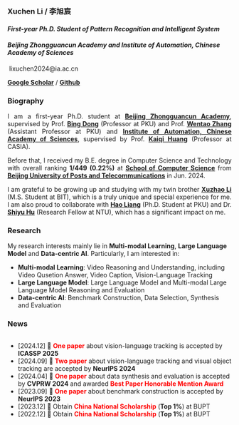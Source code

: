 <body>
<div class="container">
        <div class="row">
            <div class='row'>
                <div class='col-xs-9'>
                    <h3>
                        <strong>Xuchen Li / <font face="楷体">李旭宸</font></strong>
                    </h3>
                    <div class='staff'>
                        <p style="text-align:justify">
                        <h4><em>First-year Ph.D. Student of Pattern Recognition and Intelligent System</em></h4>
                        <h4><em>Beijing Zhongguancun Academy and Institute of Automation, Chinese
                                Academy of Sciences</em></h4>
                        </p>
                    </div>
                    <p><i class="fa fa-envelope"></i>&nbsp;lixuchen2024@ia.ac.cn</p>
                    <p><i class="fa fa-university"></i> <b><a
                                href="https://scholar.google.com/citations?hl=en-US&user=9zHkraUAAAAJ"
                                target="_blank">Google
                                Scholar</a></b>&nbsp;/&nbsp;<b><a href="https://github.com/Xuchen-Li"
                                target="_blank">Github</a></b>
                    </p>
                </div>
            </div>
        <h3>
            <strong>Biography</strong>
        </h3>
        <div class='researchInt'>
            <p style="text-align:justify">
                I am a first-year Ph.D. student at <b><a href="http://bjzgca.bjedu.cn/">Beijing Zhongguancun
                        Academy</a></b>, supervised by Prof. <b><a
                        href="http://faculty.bicmr.pku.edu.cn/~dongbin/">Bing Dong</a></b> (Professor at PKU) and
                Prof. <b><a href="https://zwt233.github.io/">Wentao Zhang</a></b> (Assistant Professor at PKU) and
                <b><a href="http://www.ia.cas.cn/">Institute of Automation, Chinese Academy of Sciences</a></b>,
                supervised by Prof. <b><a href="https://people.ucas.ac.cn/~huangkaiqi">Kaiqi Huang</a></b>
                (Professor at CASIA).
            </p>
            <p style="text-align:justify">
                Before that, I received my B.E. degree in Computer Science and Technology with overall ranking
                <b>1/449 (0.22%)</b> at
                <b><a href="https://scs.bupt.edu.cn/">School of Computer Science</a></b> from <b><a
                        href="https://www.bupt.edu.cn/">Beijing University of Posts and Telecommunications</a></b>
                in Jun. 2024.
            </p>
            <p style="text-align:justify">
                I am grateful to be growing up and studying with my twin brother <b><a href="">Xuzhao Li</a></b>
                (M.S. Student at BIT), which is a truly unique and special experience for me. I am also proud to
                collaborate with <b><a href="https://scholar.google.com/citations?user=HgapY3sAAAAJ&hl=en">
                        Hao Liang</a></b> (Ph.D. Student at PKU) and Dr. <b><a
                        href="https://huuuuusy.github.io/">Shiyu Hu</a></b> (Research Fellow at NTU), which has a
                significant impact on me.
            </p>
        </div>
        <h3>
            <strong>Research</strong>
        </h3>
        My research interests mainly lie in <b>Multi-modal Learning</b>, <b>Large Language Model</b> and
        <b>Data-centric AI</b>. Particularly, I am interested in:
        <ul>
            <p style="text-align:justify">
                <li><b>Multi-modal Learning</b>: Video Reasoning and Understanding, including Video Qusetion
                    Answer, Video Caption, Vision-Language Tracking</li>
                <li><b>Large Language Model</b>: Large Language Model and Multi-modal Large Language Model
                    Reasoning and Evaluation</li>
                <li><b>Data-centric AI</b>: Benchmark Construction, Data Selection, Synthesis and Evaluation
                </li>
            </p>
        </ul>
        <h3>
            <strong>News</strong>
        </h3>
        <div class='news' style="max-height: 300px; overflow-y: auto;">
            <ul>
                <li>[2024.12] 🎉 <font color="red"><b>One paper</b></font> about vision-language tracking is
                    accepted by <strong>ICASSP 2025</strong>
                </li>
                <li>[2024.09] 🎉 <font color="red"><b>Two paper</b></font> about vision-language tracking and visual
                    object tracking are accepted by <strong>NeurIPS 2024</strong>
                </li>
                <li>[2024.04] 🎉 <font color="red"><b>One paper</b></font> about data synthesis and
                    evaluation is accepted by <strong>CVPRW 2024</strong> and awarded <font color="red"><b>Best
                            Paper Honorable Mention Award</b></font>
                </li>
                <li>[2023.09] 🎉 <font color="red"><b>One paper</b></font> about benchmark construction is accepted
                    by <strong>NeurIPS 2023</strong>
                </li>
                <li>[2023.12] 🎉 Obtain <font color="red"><b>China National Scholarship</b></font> (<b>Top 1%</b>)
                    at BUPT
                </li>
                <li>[2022.12] 🎉 Obtain <font color="red"><b>China National Scholarship</b></font> (<b>Top 1%</b>)
                    at BUPT
                </li>
            </ul>
        </div>

</body>
